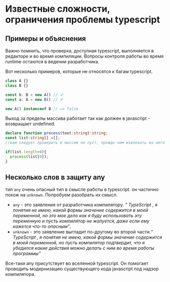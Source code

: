 # Известные сложности, ограничения проблемы typescript

## Примеры и объяснения

Важно помнить, что проверка, доступная typescript, выполняется в редакторе и во время компиляции. Вопросы контроля работы во время runtime остаются в ведении разработчика.  

Вот несколько примеров, которые не относятся к багам typescript.

```typescript
class A {}
class B {}

const b: B = new A() // ✔ 
const a: A = new B() // ✔ 

new A() instanceof B // => false

```

Выход за пределы массива работает так как должен в javascript - возвращает undefined.

```typescript
declare function process(text:string):string;
const list:string[] =[];
//вам следует проверить в массив не пуст, прежде чем извлекать из него первый элемент

if(list.length>0){
  process(list[0]);
}

```

## Несколько слов в защиту any

тип `any` очень опасный тип в смысле работы в typescript. он частично похож на `unknown`. Попробуем разобрать их смысл.

* `any` - это заявление от разработчика компилятору. *" TypeScript , я понятия не имею, какой формы значение содержится в моей переменной, но это мое дело как я буду использовать эту переменную и пусть компилятор не жалуется, даже если ему кажется что-то опасным"*.
* `unknown` - это заявление выгладит по-другому во второй части.*" TypeScript , я понятия не имею, какой формы значение содержится в моей переменной, но пусть компилятор подтвердит, что я убедился какие действия можно делать с ним во время работы программы"*

Все-таки any присутствует во вселенной typescript. Он помогает проводить модернизацию существующего кода javascript под надзор компилятора.
